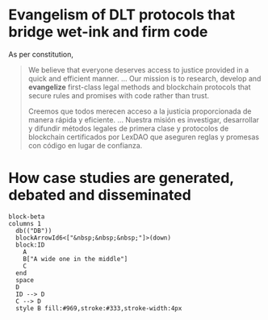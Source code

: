 # Evangelism of DLT protocols that bridge wet-ink and firm code

As per constitution,
> We believe that everyone deserves access to justice provided in a quick and efficient manner.
> ... Our mission is to research, develop and **evangelize** first-class legal methods and blockchain protocols that secure rules and promises with code rather than trust.
>
> Creemos que todos merecen acceso a la justicia proporcionada de manera rápida y eficiente.
> ... Nuestra misión es investigar, desarrollar y difundir métodos legales de primera clase y protocolos de blockchain certificados por LexDAO que aseguren reglas y promesas con código en lugar de confianza.

# How case studies are generated, debated and disseminated

```mermaid
block-beta
columns 1
  db(("DB"))
  blockArrowId6<["&nbsp;&nbsp;&nbsp;"]>(down)
  block:ID
    A
    B["A wide one in the middle"]
    C
  end
  space
  D
  ID --> D
  C --> D
  style B fill:#969,stroke:#333,stroke-width:4px
```
